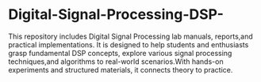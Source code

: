# Digital-Signal-Processing-DSP-
This repository includes Digital Signal Processing lab manuals, reports,and practical implementations. It is designed to help students and enthusiasts grasp fundamental DSP concepts, explore various signal processing techniques,and algorithms to real-world scenarios.With hands-on experiments and structured materials, it connects theory to practice.

